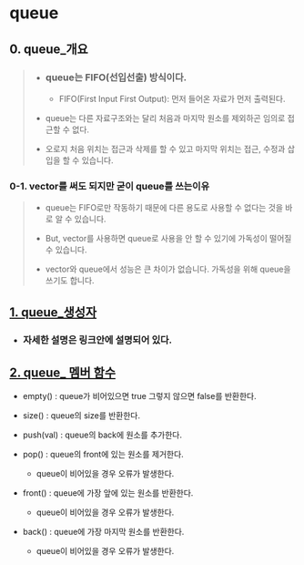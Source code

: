 # queue

## 0. queue_개요
> * ### queue는 FIFO(선입선출) 방식이다.
>   - FIFO(First Input First Output): 먼저 들어온 자료가 먼저 출력된다.
>
> * queue는 다른 자료구조와는 달리 처음과 마지막 원소를 제외하곤 임의로 접근할 수 없다.
>
> * 오로지 처음 위치는 접근과 삭제를 할 수 있고 마지막 위치는 접근, 수정과 삽입을 할 수 있습니다.

### 0-1. vector를 써도 되지만 굳이 queue를 쓰는이유
> * queue는 FIFO로만 작동하기 때문에 다른 용도로 사용할 수 없다는 것을 바로 알 수 있습니다.
>
> * But, vector를 사용하면 queue로 사용을 안 할 수 있기에 가독성이 떨어질 수 있습니다. 
>
> * vector와 queue에서 성능은 큰 차이가 없습니다. 가독성을 위해 queue을 쓰기도 합니다.

## [1. queue_생성자](https://github.com/Hwan9915/Algorithm/blob/main/C%2B%2B%20STL%20Container/queue/queue_constructor.cpp)

- ### 자세한 설명은 링크안에 설명되어 있다.

  
## [2. queue_ 멤버 함수](https://github.com/Hwan9915/Algorithm/blob/main/C%2B%2B%20STL%20Container/queue/queue.cpp)

+ empty() : queue가 비어있으면 true 그렇지 않으면 false를 반환한다.


+ size() : queue의 size를 반환한다.


+ push(val) : queue의 back에 원소를 추가한다.
  

+ pop() : queue의 front에 있는 원소를 제거한다.
  - queue이 비어있을 경우 오류가 발생한다.


+ front() : queue에 가장 앞에 있는 원소를 반환한다.
  - queue이 비어있을 경우 오류가 발생한다.


+ back() : queue에 가장 마지막 원소를 반환한다.
  - queue이 비어있을 경우 오류가 발생한다.
